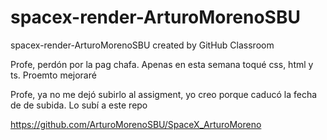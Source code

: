 # spacex-render-ArturoMorenoSBU
spacex-render-ArturoMorenoSBU created by GitHub Classroom


Profe, perdón por la pag chafa. Apenas en esta semana toqué css, html y ts. Proemto mejoraré

Profe, ya no me dejó subirlo al assigment, yo creo porque caducó la fecha de de subida.
Lo subí a este repo

https://github.com/ArturoMorenoSBU/SpaceX_ArturoMoreno
